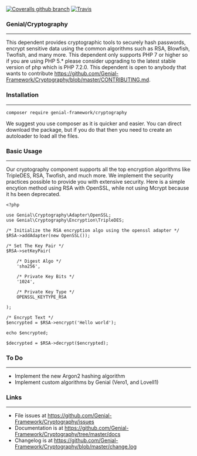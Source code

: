 [![Coveralls github branch](https://img.shields.io/coveralls/github/Genial-Framework/Cryptography/master.svg?style=flat-square)](https://coveralls.io/github/Genial-Framework/Cryptography?branch=master) [![Travis](https://img.shields.io/travis/Genial-Framework/Cryptography.svg?style=flat-square)](https://travis-ci.org/Genial-Framework/Cryptography) 

### Genial/Cryptography

-------
This dependent provides cryptographic tools to securely hash passwords, encrypt sensitive data using the common algorithms such as RSA, Blowfish, Twofish, and many more. This dependent only supports PHP 7 or higher so if you are using PHP 5.* please consider upgrading to the latest stable version of php which is PHP 7.2.0. This dependent is open to anybody that wants to contribute <https://github.com/Genial-Framework/Cryptography/blob/master/CONTRIBUTING.md>.

### Installation

-------
```
composer require genial-framework/cryptography
```

We suggest you use composer as it is quicker and easier. You can direct download the package, but if you do that then you need to create an autoloader to load all the files.

### Basic Usage

-------

Our cryptography component supports all the top encryption algorithms like TripleDES, RSA, Twofish, and much more. We implement the security practices possible to provide you with extensive security. Here is a simple encytion method using RSA with OpenSSL, while not using Mcrypt because it hs been deprecated.

```
<?php

use Genial\Cryptography\Adapter\OpenSSL;
use Genial\Cryptography\Encryption\TripleDES;

/* Initialize the RSA encryption algo using the openssl adapter */
$RSA->addAdapter(new OpenSSL());

/* Set The Key Pair */
$RSA->setKeyPair(

    /* Digest Algo */
    'sha256',
    
    /* Private Key Bits */
    '1024',
    
    /* Private Key Type */
    OPENSSL_KEYTYPE_RSA
    
);

/* Encrypt Text */
$encrypted = $RSA->encrypt('Hello world');

echo $encrypted;

$decrypted = $RSA->decrypt($encrypted);

```

### To Do

-------
- Implement the new Argon2 hashing algorithm
- Implement custom algorithms by Genial (Vero1, and Lovell1)

### Links

-------
- File issues at https://github.com/Genial-Framework/Cryptography/issues
- Documentation is at https://github.com/Genial-Framework/Cryptography/tree/master/docs
- Changelog is at https://github.com/Genial-Framework/Cryptography/blob/master/change.log
